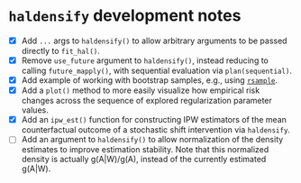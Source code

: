 # `haldensify` development notes

- [x] Add `...` args to `haldensify()` to allow arbitrary arguments to be
  passed directly to `fit_hal()`.
- [x] Remove `use_future` argument to `haldensify()`, instead reducing to
  calling `future_mapply()`, with sequential evaluation via `plan(sequential)`.
- [x] Add example of working with bootstrap samples, e.g., using
  [`rsample`](https://rsample.tidymodels.org/reference/bootstraps.html).
- [x] Add a `plot()` method to more easily visualize how empirical risk changes
  across the sequence of explored regularization parameter values.
- [x] Add an `ipw_est()` function for constructing IPW estimators of the mean
  counterfactual outcome of a stochastic shift intervention via `haldensify`.
- [ ] Add an argument to `haldensify()` to allow normalization of the density
  estimates to improve estimation stability. Note that this normalized density
  is actually g(A|W)/g(A), instead of the currently estimated g(A|W).
